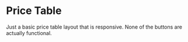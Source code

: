 # Price Table
Just a basic price table layout that is responsive. None of the buttons are actually functional.

